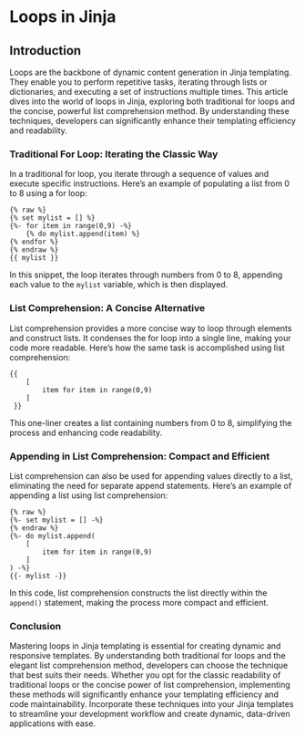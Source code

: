 # Loops in Jinja

## **Introduction**

Loops are the backbone of dynamic content generation in Jinja templating. They enable you to perform repetitive tasks, iterating through lists or dictionaries, and executing a set of instructions multiple times. This article dives into the world of loops in Jinja, exploring both traditional for loops and the concise, powerful list comprehension method. By understanding these techniques, developers can significantly enhance their templating efficiency and readability.

### **Traditional For Loop: Iterating the Classic Way**

In a traditional for loop, you iterate through a sequence of values and execute specific instructions. Here’s an example of populating a list from 0 to 8 using a for loop:

```django
{% raw %}
{% set mylist = [] %}
{%- for item in range(0,9) -%}
    {% do mylist.append(item) %}
{% endfor %}
{% endraw %}
{{ mylist }}
```

In this snippet, the loop iterates through numbers from 0 to 8, appending each value to the `mylist` variable, which is then displayed.

### **List Comprehension: A Concise Alternative**

List comprehension provides a more concise way to loop through elements and construct lists. It condenses the for loop into a single line, making your code more readable. Here’s how the same task is accomplished using list comprehension:

```django
{{ 
    [
        item for item in range(0,9)
    ]
 }}
```

This one-liner creates a list containing numbers from 0 to 8, simplifying the process and enhancing code readability.

### **Appending in List Comprehension: Compact and Efficient**

List comprehension can also be used for appending values directly to a list, eliminating the need for separate append statements. Here’s an example of appending a list using list comprehension:

```django
{% raw %}
{%- set mylist = [] -%}
{% endraw %}
{%- do mylist.append(
    [
        item for item in range(0,9)
    ]
) -%}
{{- mylist -}}
```

In this code, list comprehension constructs the list directly within the `append()` statement, making the process more compact and efficient.

### **Conclusion**

Mastering loops in Jinja templating is essential for creating dynamic and responsive templates. By understanding both traditional for loops and the elegant list comprehension method, developers can choose the technique that best suits their needs. Whether you opt for the classic readability of traditional loops or the concise power of list comprehension, implementing these methods will significantly enhance your templating efficiency and code maintainability. Incorporate these techniques into your Jinja templates to streamline your development workflow and create dynamic, data-driven applications with ease.
